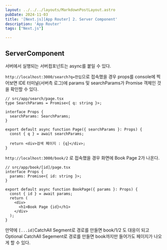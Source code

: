 ```yaml
---
layout: ../../../layouts/MarkdownPostLayout.astro
pubDate: 2024-11-03
title: '[Next.js][App Router] 2. Server Component'
description: 'App Router'
tags: ["Next.js"]

---
```


## ServerComponent

서버에서 실행되는 서버컴포넌트는 async를 붙일 수 있다.

`http://localhost:3000/search?q=한입`으로 접속했을 경우 props를 console에 찍어보면 IDE 터미널(서버측 로그)에 params 및 searchParams가 Promise 객체인 것을 확인할 수 있다.

```tsx
// src/app/search/page.tsx
type SearchParams = Promise<{ q: string }>;

interface Props {
  searchParams: SearchParams;
}

export default async function Page({ searchParams }: Props) {
  const { q } = await searchParams;

  return <div>검색 페이지 : {q}</div>;
}

```



`http://localhost:3000/book/2` 로 접속했을 경우 화면에 Book Page 2가 나온다.

```tsx
// src/app/book/[id]/page.tsx
interface Props {
  params: Promise<{ id: string }>;
}

export default async function BookPage({ params }: Props) {
  const { id } = await params;
  return (
    <div>
      <h1>Book Page {id}</h1>
    </div>
  );
}

```

만약에 `[...id]`CatchAll Segment로 경로를 만들면 book/1/2 도 대응이 되고 Optional CatchAll Segement로 경로를 만들면 book까지만 들어가도 페이지가 나오게 할 수 있다.